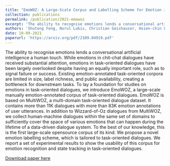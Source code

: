 ```yaml
---
title: "EmoWOZ: A Large-Scale Corpus and Labelling Scheme for Emotion in Task-Oriented Dialogue Systems"
collection: publications
permalink: /publication/2021-emowoz
excerpt: 'The ability to recognise emotions lends a conversational artificial intelligence a human touch. While emotions in chit-chat dialogues have received substantial attention, emotions in task-oriented dialogues have been largely overlooked despite having an equally important role, such as to signal failure or success. Existing emotion-annotated task-oriented corpora are limited in size, label richness, and public availability, creating a bottleneck for downstream tasks. To lay a foundation for studies on emotions in task-oriented dialogues, we introduce EmoWOZ, a large-scale manually emotion-annotated corpus of task-oriented dialogues. EmoWOZ is based on MultiWOZ, a multi-domain task-oriented dialogue dataset. It contains more than 11K dialogues with more than 83K emotion annotations of user utterances. In addition to Wizzard-of-Oz dialogues from MultiWOZ, we collect human-machine dialogues within the same set of domains to sufficiently cover the space of various emotions that can happen during the lifetime of a data-driven dialogue system. To the best of our knowledge, this is the first large-scale opensource corpus of its kind. We propose a novel emotion labelling scheme, which is tailored to task-oriented dialogues. We report a set of experimental results to show the usability of this corpus for emotion recognition and state tracking in task-oriented dialogues.'
authors: 'Shutong Feng, Nurul Lubis, Christian Geishauser, Hsien-chin Lin, Michael Heck, Carel van Niekerk and Milica Gašić'
date: 10-09-2021
paperurl: 'https://arxiv.org/pdf/2109.04919.pdf'
---
```

The ability to recognise emotions lends a conversational artificial intelligence a human touch. While emotions in chit-chat dialogues have received substantial attention, emotions in task-oriented dialogues have been largely overlooked despite having an equally important role, such as to signal failure or success. Existing emotion-annotated task-oriented corpora are limited in size, label richness, and public availability, creating a bottleneck for downstream tasks. To lay a foundation for studies on emotions in task-oriented dialogues, we introduce EmoWOZ, a large-scale manually emotion-annotated corpus of task-oriented dialogues. EmoWOZ is based on MultiWOZ, a multi-domain task-oriented dialogue dataset. It contains more than 11K dialogues with more than 83K emotion annotations of user utterances. In addition to Wizzard-of-Oz dialogues from MultiWOZ, we collect human-machine dialogues within the same set of domains to sufficiently cover the space of various emotions that can happen during the lifetime of a data-driven dialogue system. To the best of our knowledge, this is the first large-scale opensource corpus of its kind. We propose a novel emotion labelling scheme, which is tailored to task-oriented dialogues. We report a set of experimental results to show the usability of this corpus for emotion recognition and state tracking in task-oriented dialogues.

[Download paper here](https://arxiv.org/pdf/2109.04919.pdf)
